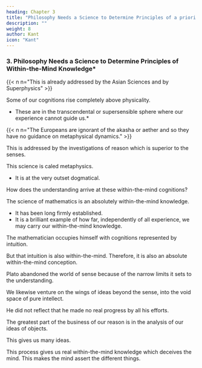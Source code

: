 ```yaml
---
heading: Chapter 3
title: "Philosophy Needs a Science to Determine Principles of a priori Knowledge" 
description: ""
weight: 8
author: Kant
icon: "Kant"
---
```



### 3. Philosophy Needs a Science to Determine Principles of Within-the-Mind Knowledge*


{{< n n="This is already addressed by the Asian Sciences and by Superphysics" >}}

<!-- ### III. Philosophy stands in need of a Science which shall Determine the Possibility, Principles, and Extent of Human Knowledge "a priori" -->

<!-- Of far more importance than all that has been above said, is the consideration that certain of  -->

Some of our cognitions rise completely above physicality. 

<!-- the sphere of all possible experience, and by means of conceptions, to which there exists in the whole extent of experience no corresponding object, seem to extend the range of our judgements beyond its bounds.  -->

- These are in the transcendental or supersensible sphere where our experience cannot guide us.*

{{< n n="The Europeans are ignorant of the akasha or aether and so they have no guidance on metaphysical dynamics." >}}

This is addressed by the investigations of reason which is superior to the senses.

 <!-- which, on account of their importance, we consider far preferable to, and as having a far more elevated aim than, all that the understanding can achieve within the sphere of sensuous phenomena.  -->

<!-- So high a value do we set upon these investigations, that even at the risk of error, we persist in following them out, and permit neither doubt nor disregard nor indifference to restrain us from the pursuit. These unavoidable problems of mere pure reason are God, freedom (of will), and immortality.  -->


This science is caled metaphysics.
- It is at the very outset dogmatical.

 <!-- that is, it confidently takes upon itself the execution of this task without any previous investigation of the ability or inability of reason for such an undertaking. -->

<!-- Now the safe ground of experience being thus abandoned, it seems nevertheless natural that we should hesitate to erect a building with the cognitions we possess, without knowing whence they come, and on the strength of principles, the origin of which is undiscovered. Instead of thus trying to build without a foundation, it is rather to be expected that we should long ago have put the question,  -->


How does the understanding arrive at these within-the-mind cognitions?

<!-- , and what is the extent, validity, and worth which they may possess? We say, "This is natural enough," meaning by the word natural, that which is consistent with a just and reasonable way of thinking; but if we understand by the term, that which usually happens, nothing indeed could be more natural and more comprehensible than that this investigation should be left long unattempted.  -->

<!-- For one part of our pure knowledge,  -->

The science of mathematics is an absolutely within-the-mind knowledge.
- It has been long firmly established.
- It is a brilliant example of how far, independently of all experience, we may carry our within-the-mind knowledge.


<!-- and thus leads us to form flattering expectations with regard to others, though these may be of quite a different nature. Besides, when we get beyond the bounds of experience, we are of course safe from opposition in that quarter; and the charm of widening the range of our knowledge is so great that, unless we are brought to a standstill by some evident contradiction, we hurry on undoubtingly in our course. This, however, may be avoided, if we are sufficiently cautious in the construction of our fictions, which are not the less fictions on that account. -->


The mathematician occupies himself with cognitions represented by intuition.

But that intuition is also within-the-mind. Therefore, it is also an absolute within-the-mind conception.  

<!--  can itself be given a priori, and 

  is hardly to be distinguished from a mere pure conception.  -->

<!-- Deceived by such a proof of the power of reason, we can perceive no limits to the extension of our knowledge. 

The light dove cleaving in free flight the thin air, whose resistance it feels, might imagine that her movements would be far more free and rapid in airless space. -->

Plato abandoned the world of sense because of the narrow limits it sets to the understanding.

We likewise venture on the wings of ideas beyond the sense, into the void space of pure intellect. 

He did not reflect that he made no real progress by all his efforts.

<!-- for he met with no resistance which might serve him for a support, as it were, whereon to rest, and on which he might apply his powers, in order to let the intellect acquire momentum for its progress.

It is, indeed, the common fate of human reason in speculation, to finish the imposing edifice of thought as rapidly as possible, and then for the first time to begin to examine whether the foundation is a solid one or no.  -->

<!-- Arrived at this point, all sorts of excuses are sought after, in order to console us for its want of stability, or rather, indeed, to enable Us to dispense altogether with so late and dangerous an investigation. 

But what frees us during the process of building from all apprehension or suspicion, and flatters us into the belief of its solidity, is this. -->

The greatest part of the business of our reason is in the analysis of our ideas of objects. 

<!-- the ideas  conceptions which we already possess of objects.  -->

This gives us many ideas. 

<!-- By this means we gain a multitude of cognitions, which although really nothing more than elucidations or explanations of that which (though in a confused manner) was already thought in our conceptions, are, at least in respect of their form, prized as new introspections;  -->

<!-- whilst, so far as regards their matter or content, we have really made no addition to our conceptions, but only disinvolved them.  -->

This process gives us real within-the-mind knowledge which deceives the mind. This makes the mind assert the different things. 

<!-- , which has a sure progress and useful results, reason, deceived by this, slips in, without being itself aware of it, assertions of a quite different kind; in which, to given conceptions it adds others, a priori indeed, but entirely foreign to them, without our knowing how it arrives at these, and, indeed, without such a question ever suggesting itself. I shall therefore at once proceed to examine the difference between these two modes of knowledge. -->
